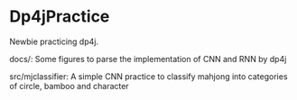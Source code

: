 # Dp4jPractice
Newbie practicing dp4j.

docs/: Some figures to parse the implementation of CNN and RNN by dp4j

src/mjclassifier: A simple CNN practice to classify mahjong into categories of circle, bamboo and character
